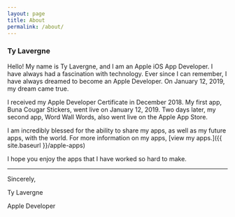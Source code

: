 ```yaml
---
layout: page
title: About
permalink: /about/
---
```


### Ty Lavergne

Hello! My name is Ty Lavergne, and I am an Apple iOS App Developer. I have always had a fascination with technology. Ever since I can remember, I have always dreamed to become an Apple Developer. On January 12, 2019, my dream came true.

I received my Apple Developer Certificate in December 2018. My first app, Buna Cougar Stickers, went live on January 12, 2019. Two days later, my second app, Word Wall Words, also went live on the Apple App Store.

I am incredibly blessed for the ability to share my apps, as well as my future apps, with the world. For more information on my apps, [view my apps.]({{ site.baseurl }}/apple-apps)

I hope you enjoy the apps that I have worked so hard to make.

-----------------

Sincerely,

Ty Lavergne

Apple Developer
